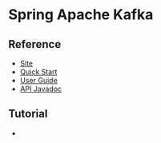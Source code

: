 # Spring Apache Kafka
## Reference
- [Site]()
- [Quick Start]()
- [User Guide]()
- [API Javadoc]()

## Tutorial
-

## 
